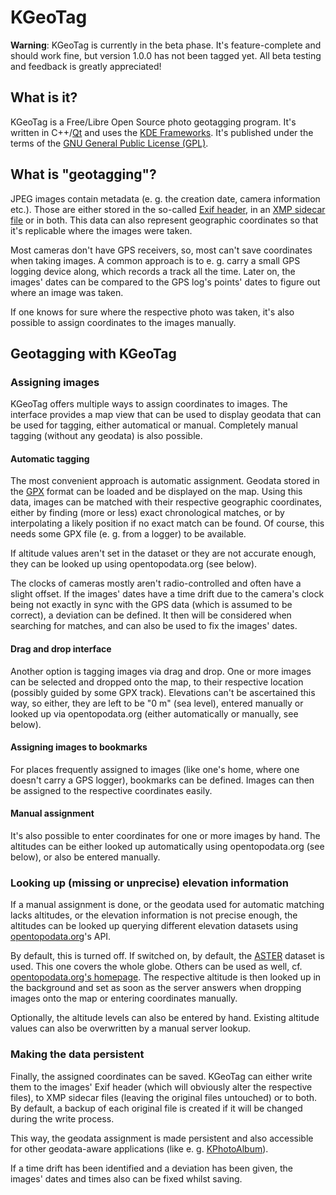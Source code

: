 <!--
SPDX-FileCopyrightText: 2020 Tobias Leupold <tobias.leupold@gmx.de>

SPDX-License-Identifier: CC-BY-SA-4.0
-->

# KGeoTag

**Warning**: KGeoTag is currently in the beta phase. It's feature-complete and should work fine, but version 1.0.0 has not been tagged yet. All beta testing and feedback is greatly appreciated!

## What is it?

KGeoTag is a Free/Libre Open Source photo geotagging program. It's written in C++/[Qt](https://www.qt.io/) and uses the [KDE Frameworks](https://api.kde.org/frameworks/). It's published under the terms of the [GNU General Public License (GPL)](https://www.gnu.org/licenses/#GPL).

## What is "geotagging"?

JPEG images contain metadata (e. g. the creation date, camera information etc.). Those are either stored in the so-called [Exif header](https://en.wikipedia.org/wiki/Exif), in an [XMP sidecar file](https://en.wikipedia.org/wiki/Extensible_Metadata_Platform) or in both. This data can also represent geographic coordinates so that it's replicable where the images were taken.

Most cameras don't have GPS receivers, so, most can't save coordinates when taking images. A common approach is to e. g. carry a small GPS logging device along, which records a track all the time. Later on, the images' dates can be compared to the GPS log's points' dates to figure out where an image was taken.

If one knows for sure where the respective photo was taken, it's also possible to assign coordinates to the images manually.

## Geotagging with KGeoTag

### Assigning images

KGeoTag offers multiple ways to assign coordinates to images. The interface provides a map view that can be used to display geodata that can be used for tagging, either automatical or manual. Completely manual tagging (without any geodata) is also possible.

#### Automatic tagging

The most convenient approach is automatic assignment. Geodata stored in the [GPX](https://en.wikipedia.org/wiki/GPS_Exchange_Format) format can be loaded and be displayed on the map. Using this data, images can be matched with their respective geographic coordinates, either by finding (more or less) exact chronological matches, or by interpolating a likely position if no exact match can be found. Of course, this needs some GPX file (e. g. from a logger) to be available.

If altitude values aren't set in the dataset or they are not accurate enough, they can be looked up using opentopodata.org (see below).

The clocks of cameras mostly aren't radio-controlled and often have a slight offset. If the images' dates have a time drift due to the camera's clock being not exactly in sync with the GPS data (which is assumed to be correct), a deviation can be defined. It then will be considered when searching for matches, and can also be used to fix the images' dates.

#### Drag and drop interface

Another option is tagging images via drag and drop. One or more images can be selected and dropped onto the map, to their respective location (possibly guided by some GPX track). Elevations can't be ascertained this way, so either, they are left to be "0 m" (sea level), entered manually or looked up via opentopodata.org (either automatically or manually, see below).

#### Assigning images to bookmarks

For places frequently assigned to images (like one's home, where one doesn't carry a GPS logger), bookmarks can be defined. Images can then be assigned to the respective coordinates easily.

#### Manual assignment

It's also possible to enter coordinates for one or more images by hand. The altitudes can be either looked up automatically using opentopodata.org (see below), or also be entered manually.

### Looking up (missing or unprecise) elevation information

If a manual assignment is done, or the geodata used for automatic matching lacks altitudes, or the elevation information is not precise enough, the altitudes can be looked up querying different elevation datasets using [opentopodata.org](https://www.opentopodata.org/)'s API.

By default, this is turned off. If switched on, by default, the [ASTER](https://asterweb.jpl.nasa.gov/gdem.asp) dataset is used. This one covers the whole globe. Others can be used as well, cf. [opentopodata.org's homepage](https://www.opentopodata.org/#public-api). The respective altitude is then looked up in the background and set as soon as the server answers when dropping images onto the map or entering coordinates manually.

Optionally, the altitude levels can also be entered by hand. Existing altitude values can also be overwritten by a manual server lookup.

### Making the data persistent

Finally, the assigned coordinates can be saved. KGeoTag can either write them to the images' Exif header (which will obviously alter the respective files), to XMP sidecar files (leaving the original files untouched) or to both. By default, a backup of each original file is created if it will be changed during the write process.

This way, the geodata assignment is made persistent and also accessible for other geodata-aware applications (like e. g. [KPhotoAlbum](https://www.kphotoalbum.org/)).

If a time drift has been identified and a deviation has been given, the images' dates and times also can be fixed whilst saving.
